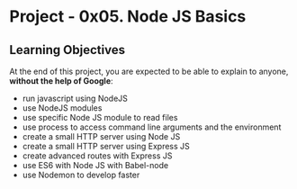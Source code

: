 # Project - 0x05. Node JS Basics

## Learning Objectives
At the end of this project, you are expected to be able to explain to anyone,
**without the help of Google**:

- run javascript using NodeJS
- use NodeJS modules
- use specific Node JS module to read files
- use process to access command line arguments and the environment
- create a small HTTP server using Node JS
- create a small HTTP server using Express JS
- create advanced routes with Express JS
- use ES6 with Node JS with Babel-node
- use Nodemon to develop faster
